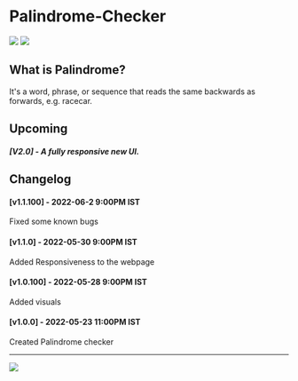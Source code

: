 # Palindrome-Checker
<a href="https://github.com/Coditdoc/Palindrome-Checker"><img src="https://img.shields.io/badge/PalindromeChecker-v1.1.0-blue"></a>
<a href="https://www.openbsd.org/policy.html"><img src="https://img.shields.io/badge/license-BSD-green"></a>

## What is Palindrome?
  It's a  word, phrase, or sequence that reads the same backwards as forwards, e.g. racecar.
  
  ## Upcoming
  ##### [V2.0] - A fully responsive new UI.

  ## Changelog

  #### [v1.1.100] - 2022-06-2  9:00PM IST
  Fixed some known bugs

  #### [v1.1.0] - 2022-05-30  9:00PM IST
 Added Responsiveness to the webpage 
  
  #### [v1.0.100] - 2022-05-28  9:00PM IST
 Added visuals
  
  #### [v1.0.0] - 2022-05-23  11:00PM IST
 Created Palindrome checker


---
[![](https://visitcount.itsvg.in/api?id=Codeitdoc&label=Repo%20visites&color=12&pretty=true)](https://visitcount.itsvg.in)
